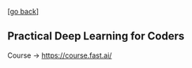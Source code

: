 [\[go back\]](https://github.com/pkardas/learning)
## Practical Deep Learning for Coders
Course -> https://course.fast.ai/

